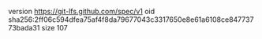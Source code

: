 version https://git-lfs.github.com/spec/v1
oid sha256:2ff06c594dfea75af4f8da79677043c3317650e8e61a6108ce84773773bada31
size 107
